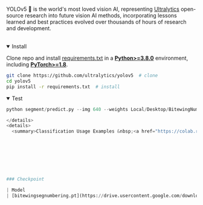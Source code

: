 
  <br>

YOLOv5 🚀 is the world's most loved vision AI, representing <a href="https://ultralytics.com">Ultralytics</a> open-source research into future vision AI methods, incorporating lessons learned and best practices evolved over thousands of hours of research and development.

</div>
<br>

<details open>
<summary>Install</summary>

Clone repo and install [requirements.txt](https://github.com/ultralytics/yolov5/blob/master/requirements.txt) in a
[**Python>=3.8.0**](https://www.python.org/) environment, including
[**PyTorch>=1.8**](https://pytorch.org/get-started/locally/).

```bash
git clone https://github.com/ultralytics/yolov5  # clone
cd yolov5
pip install -r requirements.txt  # install
```

</details>

<details open>
<summary>Test</summary>

```python
python segment/predict.py --img 640 --weights Local/Desktop/BitewingNumberingSegmentation/checkpoints/bitewing_numbering.pt --source Local/Desktop/radiography/test/images --hide-conf --agnostic-nms --device 0 -- --line-thickness 1

</details>
<details>
  <summary>Classification Usage Examples &nbsp;<a href="https://colab.research.google.com/github/ultralytics/yolov5/blob/master/classify/tutorial.ipynb"><img src="https://colab.research.google.com/assets/colab-badge.svg" alt="Open In Colab"></a></summary>








### Checkpoint

| Model                                                                                          
| [bitewingsegnumbering.pt](https://drive.usercontent.google.com/download?id=181tCVWdq2MUv35wiDoGmNEp9APeT5-m4&export=download&authuser=0)    

